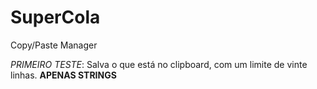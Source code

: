 # SuperCola
Copy/Paste Manager

*PRIMEIRO TESTE*: Salva o que está no clipboard, com um limite de vinte linhas. **APENAS STRINGS**
